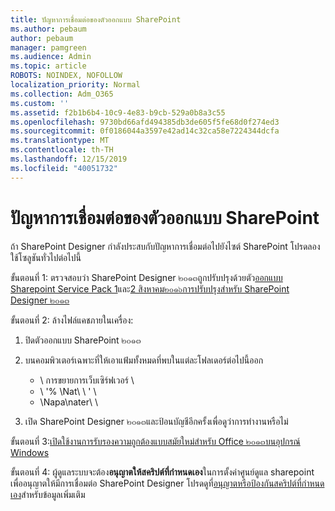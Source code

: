 ```yaml
---
title: ปัญหาการเชื่อมต่อของตัวออกแบบ SharePoint
ms.author: pebaum
author: pebaum
manager: pamgreen
ms.audience: Admin
ms.topic: article
ROBOTS: NOINDEX, NOFOLLOW
localization_priority: Normal
ms.collection: Adm_O365
ms.custom: ''
ms.assetid: f2b1b6b4-10c9-4e83-b9cb-529a0b8a3c55
ms.openlocfilehash: 9730bd66afd494385db3de605f5fe68d0f274ed3
ms.sourcegitcommit: 0f0186044a3597e42ad14c32ca58e7224344dcfa
ms.translationtype: MT
ms.contentlocale: th-TH
ms.lasthandoff: 12/15/2019
ms.locfileid: "40051732"
---
```

# <a name="sharepoint-designer-connection-issues"></a>ปัญหาการเชื่อมต่อของตัวออกแบบ SharePoint 

ถ้า SharePoint Designer กำลังประสบกับปัญหาการเชื่อมต่อไปยังไซต์ SharePoint โปรดลองใช้โซลูชันทั่วไปต่อไปนี้

ขั้นตอนที่ 1: ตรวจสอบว่า SharePoint Designer ๒๐๑๓ถูกปรับปรุงด้วยตัว[ออกแบบ Sharepoint Service Pack 1](https://support.microsoft.com/help/2817441/description-of-microsoft-sharepoint-designer-2013-service-pack-1-sp1)และ[2 สิงหาคม๒๐๑๖การปรับปรุงสำหรับ SharePoint Designer ๒๐๑๓](https://support.microsoft.com/help/3114721/august-2-2016-update-for-sharepoint-designer-2013-kb3114721)



ขั้นตอนที่ 2: ล้างไฟล์แคชภายในเครื่อง:

1. ปิดตัวออกแบบ SharePoint ๒๐๑๓

2. บนคอมพิวเตอร์เฉพาะที่ให้เอาแฟ้มทั้งหมดที่พบในแต่ละโฟลเดอร์ต่อไปนี้ออก

    - \ การขยายการเว็บเซิร์ฟเวอร์ \
    - \ '% \Nat\ \ ' \
    - \Napa\nater\ \

3. เปิด SharePoint Designer ๒๐๑๓และป้อนบัญชีอีกครั้งเพื่อดูว่าการทำงานหรือไม่

ขั้นตอนที่ 3:[เปิดใช้งานการรับรองความถูกต้องแบบสมัยใหม่สำหรับ Office ๒๐๑๓บนอุปกรณ์ Windows](https://docs.microsoft.com/office365/admin/security-and-compliance/enable-modern-authentication?redirectSourcePath=/article/Enable-Modern-Authentication-for-Office-2013-on-Windows-devices-7dc1c01a-090f-4971-9677-f1b192d6c910&view=o365-worldwide)

ขั้นตอนที่ 4: ผู้ดูแลระบบจะต้อง**อนุญาตให้สคริปต์ที่กำหนดเอง**ในการตั้งค่าศูนย์ดูแล sharepoint เพื่ออนุญาตให้มีการเชื่อมต่อ SharePoint Designer โปรดดูที่[อนุญาตหรือป้องกันสคริปต์ที่กำหนดเอง](https://docs.microsoft.com/sharepoint/allow-or-prevent-custom-script)สำหรับข้อมูลเพิ่มเติม


